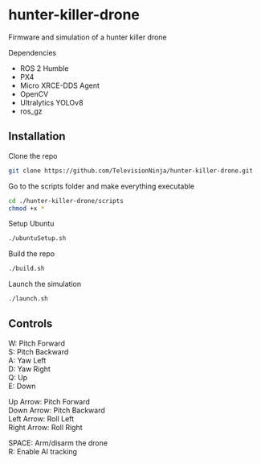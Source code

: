# hunter-killer-drone
Firmware and simulation of a hunter killer drone

Dependencies
- ROS 2 Humble
- PX4
- Micro XRCE-DDS Agent
- OpenCV
- Ultralytics YOLOv8
- ros_gz

## Installation

Clone the repo
```bash
git clone https://github.com/TelevisionNinja/hunter-killer-drone.git
```

Go to the scripts folder and make everything executable
```bash
cd ./hunter-killer-drone/scripts
chmod +x *
```

Setup Ubuntu
```bash
./ubuntuSetup.sh
```

Build the repo
```bash
./build.sh
```

Launch the simulation
```bash
./launch.sh
```

## Controls

W: Pitch Forward<br/>
S: Pitch Backward<br/>
A: Yaw Left<br/>
D: Yaw Right<br/>
Q: Up<br/>
E: Down<br/>

Up Arrow: Pitch Forward<br/>
Down Arrow: Pitch Backward<br/>
Left Arrow: Roll Left<br/>
Right Arrow: Roll Right<br/>

SPACE: Arm/disarm the drone<br/>
R: Enable AI tracking

